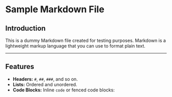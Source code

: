 # Sample Markdown File

## Introduction
This is a dummy Markdown file created for testing purposes. Markdown is a lightweight markup language that you can use to format plain text.

---

## Features
- **Headers:** `#`, `##`, `###`, and so on.
- **Lists:** Ordered and unordered.
- **Code Blocks:** Inline `code` or fenced code blocks:
